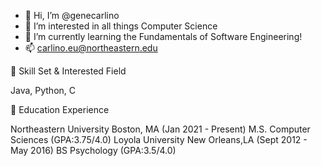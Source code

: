
- 👋 Hi, I’m @genecarlino
- 👀 I’m interested in all things Computer Science 
- 🌱 I’m currently learning the Fundamentals of Software Engineering! 
- 📫 carlino.eu@northeastern.edu


🧰 Skill Set & Interested Field

Java, Python, C

🏫 Education Experience

Northeastern University Boston, MA (Jan 2021 - Present)
M.S. Computer Sciences (GPA:3.75/4.0)
Loyola University New Orleans,LA (Sept 2012 - May 2016) 
BS Psychology (GPA:3.5/4.0)




